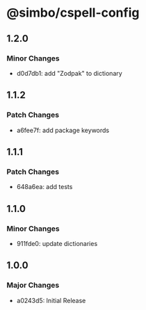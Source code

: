 # @simbo/cspell-config

## 1.2.0

### Minor Changes

- d0d7db1: add "Zodpak" to dictionary

## 1.1.2

### Patch Changes

- a6fee7f: add package keywords

## 1.1.1

### Patch Changes

- 648a6ea: add tests

## 1.1.0

### Minor Changes

- 911fde0: update dictionaries

## 1.0.0

### Major Changes

- a0243d5: Initial Release
